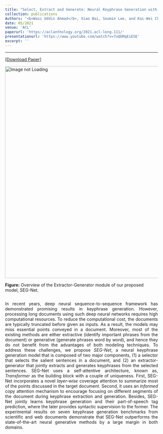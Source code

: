 ```yaml
---
title: "Select, Extract and Generate: Neural Keyphrase Generation with Layer-wise Coverage Attention"
collection: publications
Authors: '<b>Wasi Uddin Ahmad</b>, Xiao Bai, Soomin Lee, and Kai-Wei Chang.'
date: 05/2021
venue: 'ACL'
paperurl: 'https://aclanthology.org/2021.acl-long.111/'
presentationurl: 'https://www.youtube.com/watch?v=7oQbMqEiESE'
excerpt: ''
---
```

---
<a href='https://arxiv.org/pdf/2008.01739.pdf' target="_blank">[Download Paper]</a>
<div style='display: flex; justify-content: center;'><img src='https://wasiahmad.github.io/files/publications/2020/seg_net.png' 
alt='Image not Loading' style='height:700px;' align='middle'></div>
<div style='display: flex; justify-content: center;'><p>
  <b>Figure:</b>  Overview of the Extractor-Generator module of our proposed model, SEG-Net.<br>
</p></div>


<p align="justify">
In recent years, deep neural sequence-to-sequence framework has demonstrated promising results in keyphrase generation. However, processing long documents using such deep neural networks requires high computational resources. To reduce the computational cost, the documents are typically truncated before given as inputs. As a result, the models may miss essential points conveyed in a document. Moreover, most of the existing methods are either extractive (identify important phrases from the document) or generative (generate phrases word by word), and hence they do not benefit from the advantages of both modeling techniques. To address these challenges, we propose <i>SEG-Net</i>, a neural keyphrase generation model that is composed of two major components, (1) a selector that selects the salient sentences in a document, and (2) an extractor-generator that jointly extracts and generates keyphrases from the selected sentences. SEG-Net uses a self-attentive architecture, known as, <i>Transformer</i> as the building block with a couple of uniqueness. First, SEG-Net incorporates a novel <i>layer-wise</i> coverage attention to summarize most of the points discussed in the target document. Second, it uses an <i>informed</i> copy attention mechanism to encourage focusing on different segments of the document during keyphrase extraction and generation. Besides, SEG-Net jointly learns keyphrase generation and their part-of-speech tag prediction, where the later provides syntactic supervision to the former. The experimental results on seven keyphrase generation benchmarks from scientific and web documents demonstrate that SEG-Net outperforms the state-of-the-art neural generative methods by a large margin in both domains.
</p>

